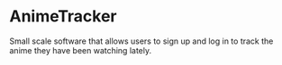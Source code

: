# AnimeTracker
Small scale software that allows users to sign up and log in to track the anime they have been watching lately. 

